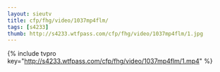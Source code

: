 ```yaml
--- 
layout: sieutv
title: cfp/fhg/video/1037mp4flm/
tags: [s4233]
thumb: http://s4233.wtfpass.com/cfp/fhg/video/1037mp4flm/1.jpg
---
```

{% include tvpro key="http://s4233.wtfpass.com/cfp/fhg/video/1037mp4flm/1.mp4" %} 
